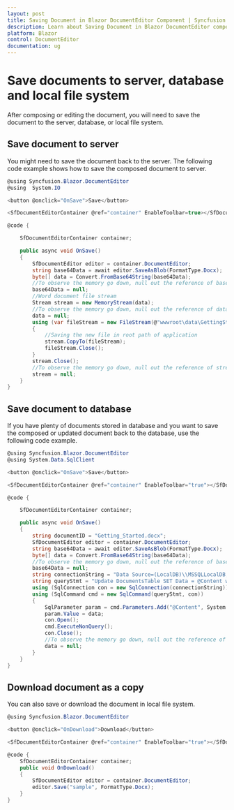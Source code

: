 ```yaml
---
layout: post
title: Saving Document in Blazor DocumentEditor Component | Syncfusion 
description: Learn about Saving Document in Blazor DocumentEditor component of Syncfusion, and more details.
platform: Blazor
control: DocumentEditor
documentation: ug
---
```


# Save documents to server, database and local file system

After composing or editing the document, you will need to save the document to the server, database, or local file system.

## Save document to server

You might need to save the document back to the server. The following code example shows how to save the composed document to server.

```csharp
@using Syncfusion.Blazor.DocumentEditor
@using  System.IO

<button @onclick="OnSave">Save</button>

<SfDocumentEditorContainer @ref="container" EnableToolbar=true></SfDocumentEditorContainer>

@code {

    SfDocumentEditorContainer container;

    public async void OnSave()
    {
        SfDocumentEditor editor = container.DocumentEditor;
        string base64Data = await editor.SaveAsBlob(FormatType.Docx);
        byte[] data = Convert.FromBase64String(base64Data);
        //To observe the memory go down, null out the reference of base64Data variable.
        base64Data = null;
        //Word document file stream
        Stream stream = new MemoryStream(data);
        //To observe the memory go down, null out the reference of data variable.
        data = null;
        using (var fileStream = new FileStream(@"wwwroot\data\GettingStarted.docx", FileMode.Create, FileAccess.Write))
        {
            //Saving the new file in root path of application
            stream.CopyTo(fileStream);
            fileStream.Close();
        }
        stream.Close();
        //To observe the memory go down, null out the reference of stream variable.
        stream = null;
    }
}

```

## Save document to database

If you have plenty of documents stored in database and you want to save the composed or updated document back to the database, use the following code example.

```csharp
@using Syncfusion.Blazor.DocumentEditor
@using System.Data.SqlClient

<button @onclick="OnSave">Save</button>

<SfDocumentEditorContainer @ref="container" EnableToolbar="true"></SfDocumentEditorContainer>

@code {

    SfDocumentEditorContainer container;

    public async void OnSave()
    {
        string documentID = "Getting_Started.docx";
        SfDocumentEditor editor = container.DocumentEditor;
        string base64Data = await editor.SaveAsBlob(FormatType.Docx);
        byte[] data = Convert.FromBase64String(base64Data);
        //To observe the memory go down, null out the reference of base64Data variable.
        base64Data = null;
        string connectionString = "Data Source=(LocalDB)\\MSSQLLocalDB;AttachDbFilename=C:\\database.mdf;";
        string queryStmt = "Update DocumentsTable SET Data = @Content where DocumentName = '" + documentID + "'";
        using (SqlConnection con = new SqlConnection(connectionString))
        using (SqlCommand cmd = new SqlCommand(queryStmt, con))
        {
            SqlParameter param = cmd.Parameters.Add("@Content", System.Data.SqlDbType.VarBinary);
            param.Value = data;
            con.Open();
            cmd.ExecuteNonQuery();
            con.Close();
            //To observe the memory go down, null out the reference of data variable.
            data = null;
        }
    }
}
```

## Download document as a copy

You can also save or download the document in local file system.

```csharp
@using Syncfusion.Blazor.DocumentEditor

<button @onclick="OnDownload">Download</button>

<SfDocumentEditorContainer @ref="container" EnableToolbar="true"></SfDocumentEditorContainer>

@code {
    SfDocumentEditorContainer container;
    public void OnDownload()
    {
        SfDocumentEditor editor = container.DocumentEditor;
        editor.Save("sample", FormatType.Docx);
    }
}
```